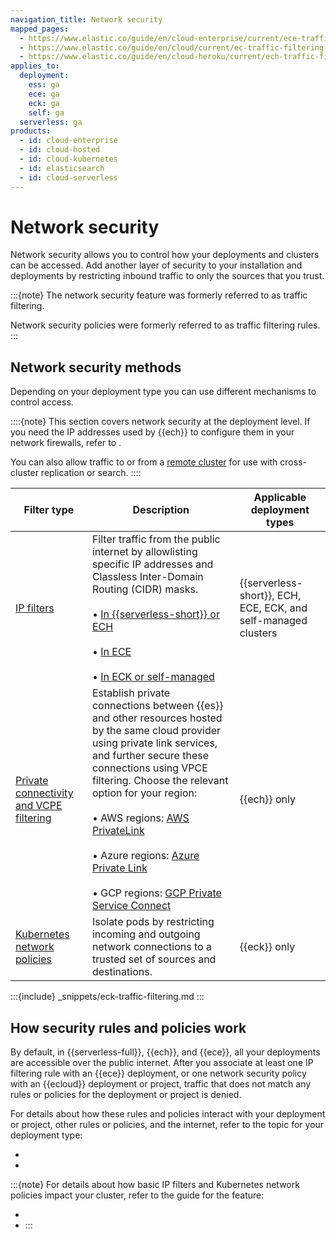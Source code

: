 ```yaml
---
navigation_title: Network security
mapped_pages:
  - https://www.elastic.co/guide/en/cloud-enterprise/current/ece-traffic-filtering-deployment-configuration.html
  - https://www.elastic.co/guide/en/cloud/current/ec-traffic-filtering-deployment-configuration.html
  - https://www.elastic.co/guide/en/cloud-heroku/current/ech-traffic-filtering-deployment-configuration.html
applies_to:
  deployment:
    ess: ga
    ece: ga
    eck: ga
    self: ga
  serverless: ga
products:
  - id: cloud-enterprise
  - id: cloud-hosted
  - id: cloud-kubernetes
  - id: elasticsearch
  - id: cloud-serverless
---
```


# Network security

Network security allows you to control how your deployments and clusters can be accessed. Add another layer of security to your installation and deployments by restricting inbound traffic to only the sources that you trust.

:::{note}
The network security feature was formerly referred to as traffic filtering.

Network security policies were formerly referred to as traffic filtering rules.
:::

## Network security methods

Depending on your deployment type you can use different mechanisms to control access.

::::{note}
This section covers network security at the deployment level. If you need the IP addresses used by {{ech}} to configure them in your network firewalls, refer to [](./elastic-cloud-static-ips.md).

You can also allow traffic to or from a [remote cluster](/deploy-manage/remote-clusters.md) for use with cross-cluster replication or search.
::::

| Filter type | Description | Applicable deployment types |
| --- | --- | --- |
| [IP filters](ip-traffic-filtering.md) | Filter traffic from the public internet by allowlisting specific IP addresses and Classless Inter-Domain Routing (CIDR) masks.<br><br>• [In {{serverless-short}} or ECH](/deploy-manage/security/ip-filtering-cloud.md)<br><br>• [In ECE](/deploy-manage/security/ip-filtering-ece.md)<br><br>• [In ECK or self-managed](/deploy-manage/security/ip-filtering-basic.md) | {{serverless-short}}, ECH, ECE, ECK, and self-managed clusters |
| [Private connectivity and VCPE filtering](/deploy-manage/security/private-link-traffic-filters.md) | Establish private connections between {{es}} and other resources hosted by the same cloud provider using private link services, and further secure these connections using VPCE filtering. Choose the relevant option for your region:<br><br>• AWS regions: [AWS PrivateLink](/deploy-manage/security/aws-privatelink-traffic-filters.md)<br><br>• Azure regions: [Azure Private Link](/deploy-manage/security/azure-private-link-traffic-filters.md)<br><br>• GCP regions: [GCP Private Service Connect](/deploy-manage/security/gcp-private-service-connect-traffic-filters.md) | {{ech}} only |
| [Kubernetes network policies](/deploy-manage/security/k8s-network-policies.md) | Isolate pods by restricting incoming and outgoing network connections to a trusted set of sources and destinations. | {{eck}} only |

:::{include} _snippets/eck-traffic-filtering.md
:::

## How security rules and policies work

By default, in {{serverless-full}}, {{ech}}, and {{ece}}, all your deployments are accessible over the public internet. After you associate at least one IP filtering rule with an {{ece}} deployment, or one network security policy with an {{ecloud}} deployment or project, traffic that does not match any rules or policies for the deployment or project is denied.

For details about how these rules and policies interact with your deployment or project, other rules or policies, and the internet, refer to the topic for your deployment type:

* [](network-security-policies.md)
* [](ece-filter-rules.md)

:::{note}
For details about how basic IP filters and Kubernetes network policies impact your cluster, refer to the guide for the feature: 

* [](/deploy-manage/security/ip-filtering-basic.md)
* [](/deploy-manage/security/k8s-network-policies.md) 
:::